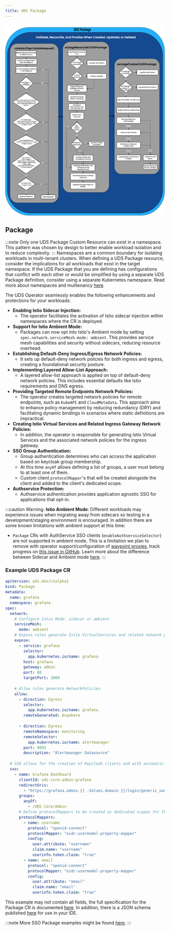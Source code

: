```yaml
---
title: UDS Package
---
```


![UDS Operator Package Flowchart](https://github.com/defenseunicorns/uds-core/blob/main/docs/.images/diagrams/uds-core-operator-uds-package.svg?raw=true)

## Package
:::note
Only one UDS Package Custom Resource can exist in a namespace. This pattern was chosen by design to better enable workload isolation and to reduce complexity.
:::
Namespaces are a common boundary for isolating workloads in multi-tenant clusters. When defining a UDS Package resource, consider the implications for all workloads that exist in the target namespace. If the UDS Package that you are defining has configurations that conflict with each other or would be simplified by using a separate UDS Package definition, consider using a separate Kubernetes namespace. Read more about namespaces and mulitenancy [here](https://kubernetes.io/docs/concepts/security/multi-tenancy/).

The UDS Operator seamlessly enables the following enhancements and protections for your workloads:
- **Enabling Istio Sidecar Injection:**
  - The operator facilitates the activation of Istio sidecar injection within namespaces where the CR is deployed.
- **Support for Istio Ambient Mode:**
  - Packages can now opt into Istio's Ambient mode by setting `spec.network.serviceMesh.mode: ambient`. This provides service mesh capabilities and security without sidecars, reducing resource overhead.
- **Establishing Default-Deny Ingress/Egress Network Policies:**
  - It sets up default-deny network policies for both ingress and egress, creating a foundational security posture.
- **Implementing Layered Allow-List Approach:**
  - A layered allow-list approach is applied on top of default-deny network policies. This includes essential defaults like Istio requirements and DNS egress.
- **Providing Targeted Remote Endpoints Network Policies:**
  - The operator creates targeted network policies for remote endpoints, such as `KubeAPI` and `CloudMetadata`. This approach aims to enhance policy management by reducing redundancy (DRY) and facilitating dynamic bindings in scenarios where static definitions are impractical.
- **Creating Istio Virtual Services and Related Ingress Gateway Network Policies:**
  - In addition, the operator is responsible for generating Istio Virtual Services and the associated network policies for the ingress gateway.
- **SSO Group Authentication:**
  - Group authentication determines who can access the application based on keycloak group membership.
  - At this time `anyOf` allows defining a list of groups, a user must belong to at least one of them.
  - Custom client `protocolMapper`'s that will be created alongside the client and added to the client's dedicated scope.
- **Authservice Protection:**
  - Authservice authentication provides application agnostic SSO for applications that opt-in.

:::caution
Warning: **Istio Ambient Mode**: Different workloads may experience issues when migrating away from sidecars so testing in a development/staging environment is encouraged. In addition there are some known limitations with ambient support at this time:
- `Package` CRs with AuthService SSO clients (`enableAuthserviceSelector`) are not supported in ambient mode. This is a limitation we plan to remove with operator support/configuration of [waypoint proxies](https://istio.io/latest/docs/ambient/usage/waypoint/), track progress on [this issue in GitHub](https://github.com/defenseunicorns/uds-core/issues/1200). Learn more about the difference between Sidecar and Ambient mode [here](/reference/configuration/istio-sidecar-vs-ambient/).
:::

### Example UDS Package CR

```yaml
apiVersion: uds.dev/v1alpha1
kind: Package
metadata:
  name: grafana
  namespace: grafana
spec:
  network:
    # Configure Istio Mode: sidecar or ambient
    serviceMesh:
      mode: ambient
    # Expose rules generate Istio VirtualServices and related network policies
    expose:
      - service: grafana
        selector:
          app.kubernetes.io/name: grafana
        host: grafana
        gateway: admin
        port: 80
        targetPort: 3000

    # Allow rules generate NetworkPolicies
    allow:
      - direction: Egress
        selector:
          app.kubernetes.io/name: grafana
        remoteGenerated: Anywhere

      - direction: Egress
        remoteNamespace: monitoring
        remoteSelector:
          app.kubernetes.io/name: alertmanager
        port: 9093
        description: "Alertmanager Datasource"

  # SSO allows for the creation of Keycloak clients and with automatic secret generation and protocolMappers
  sso:
    - name: Grafana Dashboard
      clientId: uds-core-admin-grafana
      redirectUris:
        - "https://grafana.admin.{{ .Values.domain }}/login/generic_oauth"
      groups:
        anyOf:
          - /UDS Core/Admin
      # Define protocolMappers to be created as dedicated scopes for the client
      protocolMappers:
        - name: username
          protocol: "openid-connect"
          protocolMapper: "oidc-usermodel-property-mapper"
          config:
            user.attribute: "username"
            claim.name: "username"
            userinfo.token.claim: "true"
        - name: email
          protocol: "openid-connect"
          protocolMapper: "oidc-usermodel-property-mapper"
          config:
            user.attribute: "email"
            claim.name: "email"
            userinfo.token.claim: "true"
```

This example may not contain all fields, the full specification for the Package CR is documented [here](/reference/configuration/custom-resources/packages-v1alpha1-cr). In addition, there is a JSON schema published [here](https://raw.githubusercontent.com/defenseunicorns/uds-core/refs/heads/main/schemas/package-v1alpha1.schema.json) for use in your IDE.

:::note
More SSO Package examples might be found [here](/reference/configuration/single-sign-on/overview/).
:::
